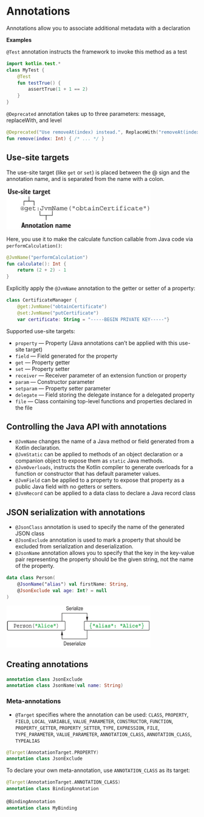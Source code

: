 # Annotations
Annotations allow you to associate additional metadata with a declaration

**Examples**

`@Test` annotation instructs the framework to invoke this method as a test
```kotlin
import kotlin.test.*
class MyTest {
    @Test 
    fun testTrue() {
        assertTrue(1 + 1 == 2)
    }
}
```
`@Deprecated` annotation takes up to three parameters: message, replaceWith, and level
```kotlin
@Deprecated("Use removeAt(index) instead.", ReplaceWith("removeAt(index)"))
fun remove(index: Int) { /* ... */ }
```

## Use-site targets

The use-site target (like `get` or `set`) is placed between the @ sign and the annotation name, and is separated 
from the name with a colon.

<img src=img/09_usesite.png width=380 height=110>

Here, you use it to make the calculate function callable from Java code via `performCalculation()`:
```kotlin
@JvmName("performCalculation")
fun calculate(): Int {
    return (2 + 2) - 1
}
```
Explicitly apply the `@JvmName` annotation to the getter or setter of a property:
```kotlin
class CertificateManager { 
    @get:JvmName("obtainCertificate")
    @set:JvmName("putCertificate")
    var certificate: String = "-----BEGIN PRIVATE KEY-----"}
```

Supported use-site targets:

- `property` — Property (Java annotations can’t be applied with this use-site target)
- `field` — Field generated for the property
- `get` — Property getter
- `set` — Property setter
- `receiver` — Receiver parameter of an extension function or property
- `param` — Constructor parameter
- `setparam` — Property setter parameter
- `delegate` — Field storing the delegate instance for a delegated property
- `file` — Class containing top-level functions and properties declared in the file

## Controlling the Java API with annotations

- `@JvmName` changes the name of a Java method or field generated from a Kotlin declaration.
- `@JvmStatic` can be applied to methods of an object declaration or a companion object to expose them as 
`static` Java methods.
- `@JvmOverloads`, instructs the Kotlin compiler to generate overloads for a function or constructor 
that has default parameter values.
- `@JvmField` can be applied to a property to expose that property as a public Java field with no getters or setters.
- `@JvmRecord` can be applied to a data class to declare a Java record class

## JSON serialization with annotations

- `@JsonClass` annotation is used to specify the name of the generated JSON class
- `@JsonExclude` annotation is used to mark a property that should be excluded from serialization and 
deserialization.
- `@JsonName` annotation allows you to specify that the key in the key-value pair representing the property 
should be the given string, not the name of the property.

```kotlin
data class Person(
    @JsonName("alias") val firstName: String,
    @JsonExclude val age: Int? = null
)
```

<img src=img/09_json_ser.png width=380 height=110>

## Creating annotations

```kotlin
annotation class JsonExclude
annotation class JsonName(val name: String)
```

### Meta-annotations

- `@Target` specifies where the annotation can be used: `CLASS`, `PROPERTY`, `FIELD`, `LOCAL_VARIABLE`, `VALUE_PARAMETER`, `CONSTRUCTOR`, `FUNCTION`, `PROPERTY_GETTER`, `PROPERTY_SETTER`, `TYPE`, `EXPRESSION`, `FILE`, `TYPE_PARAMETER`, `VALUE_PARAMETER`, `ANNOTATION_CLASS`, `ANNOTATION_CLASS`, `TYPEALIAS`
```kotlin
@Target(AnnotationTarget.PROPERTY)
annotation class JsonExclude 
```
To declare your own meta-annotation, use `ANNOTATION_CLASS` as its target:
```kotlin
@Target(AnnotationTarget.ANNOTATION_CLASS)
annotation class BindingAnnotation

@BindingAnnotation
annotation class MyBinding
```
